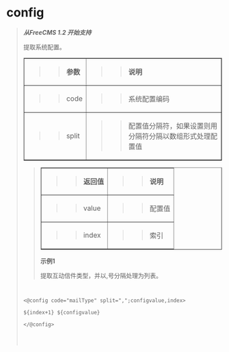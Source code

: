 # config #
<p>
<blockquote></p>
<p>
</blockquote><blockquote><b><i>从<span>FreeCMS 1.2 </span>开始支持</i></b></p>
<p>
提取系统配置。</p>
<table cellpadding='0' border='1' cellspacing='0'>
<tbody>
<blockquote><tr>
<blockquote><td>
<blockquote><p>
<blockquote><b><span>参数</span></b></p>
</blockquote></blockquote></td>
<td>
<blockquote><p>
<blockquote><b><span>说明</span></b></p>
</blockquote></blockquote></td>
</blockquote></tr>
<tr>
<blockquote><td>
<blockquote><p>
<blockquote><span>code</span></p>
</blockquote></blockquote></td>
<td>
<blockquote><p>
<blockquote><span>系统配置编码</span></p>
</blockquote></blockquote></td>
</blockquote></tr>
<tr>
<blockquote><td>
<blockquote><p>
<blockquote><span>split</span></p>
</blockquote></blockquote></td>
<td>
<blockquote><p>
<blockquote><span>配置值分隔符，如果设置则用分隔符分隔以数组形式处理配置值</span></p>
</blockquote></blockquote></td>
</blockquote></tr>
</blockquote></tbody>
</table>
<p>
<blockquote></p>
<table cellpadding='0' border='1' cellspacing='0'>
</blockquote><tbody>
<blockquote><tr>
<blockquote><td>
<blockquote><p>
<blockquote><b><span>返回值</span></b></p>
</blockquote></blockquote></td>
<td>
<blockquote><p>
<blockquote><b><span>说明</span></b></p>
</blockquote></blockquote></td>
</blockquote></tr>
<tr>
<blockquote><td>
<blockquote><p>
<blockquote><span>value</span></p>
</blockquote></blockquote></td>
<td>
<blockquote><p>
<blockquote><span>配置值</span></p>
</blockquote></blockquote></td>
</blockquote></tr>
<tr>
<blockquote><td>
<blockquote><p>
<blockquote><span>index</span></p>
</blockquote></blockquote></td>
<td>
<blockquote><p>
<blockquote><span>索引</span></p>
</blockquote></blockquote></td>
</blockquote></tr>
</blockquote></tbody>
</table>
<p>
<blockquote></p>
<p>
</blockquote><b>示例<span>1</span></b></p>
<p>
提取互动信件类型，并以<span>,</span>号分隔处理为列表。</p>
<p></blockquote>

<pre><code>	<br>
&lt;@config code="mailType" split=",";configvalue,index&gt;<br>
${index+1} ${configvalue}<br>
&lt;/@config&gt;<br>
<br>
</code></pre>
<blockquote></p>